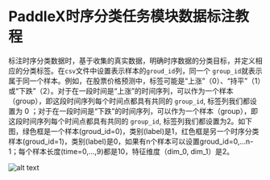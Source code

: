 # PaddleX时序分类任务模块数据标注教程

标注时序分类数据时，基于收集的真实数据，明确时序数据的分类目标，并定义相应的分类标签。在`csv`文件中设置表示样本的`groud_id`列，同一个 `group_id`就表示属于同一个样本。例如，在股票价格预测中，标签可能是“上涨”（0）、“持平”（1）或“下跌”（2）。对于在一段时间是“上涨”的时间序列，可以作为一个样本（group），即这段时间序列每个时间点都具有共同的 `group_id`, 标签列我们都设置为 0 ；对于在一段时间是“下跌”的时间序列，可以作为一个样本（group），即这段时间序列每个时间点都具有共同的 `group_id`, 标签列我们都设置为2。如下图，绿色框是一个样本(groud_id=0)，类别(label)是1，红色框是另一个时序分类样本(groud_id=1)，类别(label)是0，如果有n个样本可以设置groud_id=0,...n-1；每个样本长度(time=0,...,9)都是10，特征维度（dim_0, dim_1）是2。

![alt text](https://raw.githubusercontent.com/cuicheng01/PaddleX_doc_images/main/images/data_prepare/time_series/02.png)